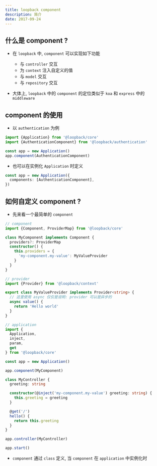 ```yaml
---
title: loopback component
description: 简介
date: 2017-09-24
---
```


## 什么是 component ?

* 在 `loopback` 中, `component` 可以实现如下功能
  - 与 `controller` 交互
  - 为 `context` 注入自定义的值
  - 与 `model` 交互
  - 与 `repository` 交互

* 大体上, `loopback` 中的 `component` 的定位类似于 `koa` 和 `express` 中的 `middleware`

## component 的使用

* 以 `authentication` 为例

```ts
import {Application} from '@loopback/core'
import {AuthenticationComponent} from '@loopback/authentication'

const app = new Application()
app.component(AuthenticationComponent)
```

* 也可以在实例化 `Application` 时定义

```ts
const app = new Application({
  components: [AuthenticationComponent],
})
```

## 如何自定义 component ?

* 先来看一个最简单的 `component`

```ts
// component
import {Component, ProviderMap} from '@loopback/core'

class MyComponent implements Component {
  providers?: ProviderMap
  constructor() {
    this.providers = {
      'my-component.my-value': MyValueProvider
    }
  }
}

// provider
import {Provider} from '@loopback/context'

export class MyValueProvider implements Provider<string> {
  // 这里使用 async 仅仅是说明: provider 可以是异步的
  async value() {
    return 'Hello world'
  }
}
```

```ts
// application
import {
  Application,
  inject,
  param,
  get
} from '@loopback/core'

const app = new Application()

app.component(MyComponent)

class MyController {
  greeting: string

  constructor(@inject('my-component.my-value') greeting: string) {
    this.greeting = greeting
  }

  @get('/')
  hello() {
    return this.greeting
  }
}

app.controller(MyController)

app.start()
```


* `component` 通过 `class` 定义, 当 `component` 在 `application` 中实例化时
